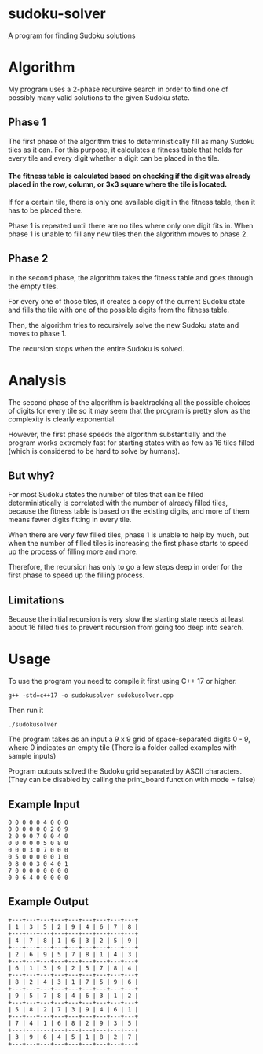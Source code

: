 # sudoku-solver
A program for finding Sudoku solutions

# Algorithm

My program uses a 2-phase recursive search in order to find one of possibly many valid solutions to the given Sudoku state.

## Phase 1

The first phase of the algorithm tries to deterministically fill as many Sudoku tiles as it can.
For this purpose, it calculates a fitness table that holds for every tile and every digit whether a digit can be placed in the tile.

#### The fitness table is calculated based on checking if the digit was already placed in the row, column, or 3x3 square where the tile is located.

If for a certain tile, there is only one available digit in the fitness table, then it has to be placed there.

Phase 1 is repeated until there are no tiles where only one digit fits in.
When phase 1 is unable to fill any new tiles then the algorithm moves to phase 2.

## Phase 2

In the second phase, the algorithm takes the fitness table and goes through the empty tiles.

For every one of those tiles, it creates a copy of the current Sudoku state and fills the tile with one of the possible digits from the fitness table.

Then, the algorithm tries to recursively solve the new Sudoku state and moves to phase 1.

The recursion stops when the entire Sudoku is solved.

# Analysis

The second phase of the algorithm is backtracking all the possible choices of digits for every tile so it may seem that the program is pretty slow as the complexity is clearly exponential. 

However, the first phase speeds the algorithm substantially and the program works extremely fast for starting states with as few as 16 tiles filled (which is considered to be hard to solve by humans). 

## But why?

For most Sudoku states the number of tiles that can be filled deterministically is correlated with the number of already filled tiles, because the fitness table is based on the existing digits, and more of them means fewer digits fitting in every tile.

When there are very few filled tiles, phase 1 is unable to help by much, but when the number of filled tiles is increasing the first phase starts to speed up the process of filling more and more.

Therefore, the recursion has only to go a few steps deep in order for the first phase to speed up the filling process.

## Limitations

Because the initial recursion is very slow the starting state needs at least about 16 filled tiles to prevent recursion from going too deep into search.

# Usage

To use the program you need to compile it first using C++ 17 or higher.
```
g++ -std=c++17 -o sudokusolver sudokusolver.cpp
```
Then run it

```
./sudokusolver
```
The program takes as an input a 9 x 9 grid of space-separated digits 0 - 9, where 0 indicates an empty tile (There is a folder called examples with sample inputs)

Program outputs solved the Sudoku grid separated by ASCII characters. (They can be disabled by calling the print_board function with mode = false)

## Example Input

```
0 0 0 0 0 4 0 0 0
0 0 0 0 0 0 2 0 9
2 0 9 0 7 0 0 4 0
0 0 0 0 0 5 0 8 0
0 0 0 3 0 7 0 0 0
0 5 0 0 0 0 0 1 0
0 8 0 0 3 0 4 0 1
7 0 0 0 0 0 0 0 0
0 0 6 4 0 0 0 0 0
```
## Example Output

```
+---+---+---+---+---+---+---+---+---+
| 1 | 3 | 5 | 2 | 9 | 4 | 6 | 7 | 8 | 
+---+---+---+---+---+---+---+---+---+
| 4 | 7 | 8 | 1 | 6 | 3 | 2 | 5 | 9 | 
+---+---+---+---+---+---+---+---+---+
| 2 | 6 | 9 | 5 | 7 | 8 | 1 | 4 | 3 | 
+---+---+---+---+---+---+---+---+---+
| 6 | 1 | 3 | 9 | 2 | 5 | 7 | 8 | 4 | 
+---+---+---+---+---+---+---+---+---+
| 8 | 2 | 4 | 3 | 1 | 7 | 5 | 9 | 6 | 
+---+---+---+---+---+---+---+---+---+
| 9 | 5 | 7 | 8 | 4 | 6 | 3 | 1 | 2 | 
+---+---+---+---+---+---+---+---+---+
| 5 | 8 | 2 | 7 | 3 | 9 | 4 | 6 | 1 | 
+---+---+---+---+---+---+---+---+---+
| 7 | 4 | 1 | 6 | 8 | 2 | 9 | 3 | 5 | 
+---+---+---+---+---+---+---+---+---+
| 3 | 9 | 6 | 4 | 5 | 1 | 8 | 2 | 7 | 
+---+---+---+---+---+---+---+---+---+
```
